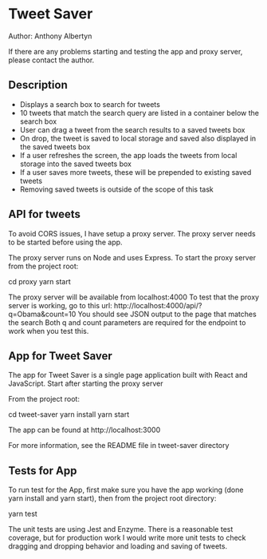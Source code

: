 # Tweet Saver

Author: Anthony Albertyn

If there are any problems starting and testing the app and proxy server,
please contact the author.

## Description

- Displays a search box to search for tweets
- 10 tweets that match the search query are listed in a container below the search box
- User can drag a tweet from the search results to a saved tweets box
- On drop, the tweet is saved to local storage and saved also displayed in the saved tweets box
- If a user refreshes the screen, the app loads the tweets from local storage into the saved tweets box
- If a user saves more tweets, these will be prepended to existing saved tweets
- Removing saved tweets is outside of the scope of this task

## API for tweets

To avoid CORS issues, I have setup a proxy server. The proxy server needs to be started before using the app.

The proxy server runs on Node and uses Express. To start the proxy server
from the project root:

cd proxy
yarn start

The proxy server will be available from localhost:4000
To test that the proxy server is working, go to this url: http://localhost:4000/api/?q=Obama&count=10
You should see JSON output to the page that matches the search
Both q and count parameters are required for the endpoint to work when you test this.

## App for Tweet Saver

The app for Tweet Saver is a single page application built with React and JavaScript.
Start after starting the proxy server

From the project root:

cd tweet-saver
yarn install
yarn start

The app can be found at http://localhost:3000

For more information, see the README file in tweet-saver directory

## Tests for App

To run test for the App, first make sure you have the app working (done yarn install and yarn start),
then from the project root directory:

yarn test

The unit tests are using Jest and Enzyme. There is a reasonable test coverage, but for production work
I would write more unit tests to check dragging and dropping behavior and loading and saving of tweets.

